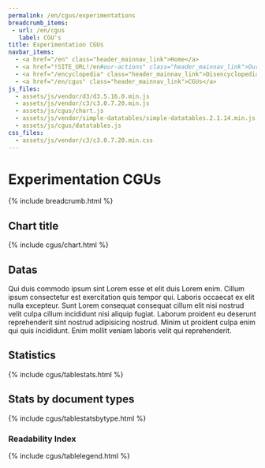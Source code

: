 ```yaml
---
permalink: /en/cgus/experimentations
breadcrumb_items:
 - url: /en/cgus
   label: CGU's
title: Experimentation CGUs
navbar_items:
  - <a href="/en" class="header_mainnav_link">Home</a>
  - <a href="!SITE_URL!/en#our-actions" class="header_mainnav_link">Our actions</a>
  - <a href="/encyclopedia" class="header_mainnav_link">Disencyclopedia</a>
  - <a href="/en/cgus" class="header_mainnav_link">CGUs</a>
js_files:
  - assets/js/vendor/d3/d3.5.16.0.min.js
  - assets/js/vendor/c3/c3.0.7.20.min.js
  - assets/js/cgus/chart.js
  - assets/js/vendor/simple-datatables/simple-datatables.2.1.14.min.js
  - assets/js/cgus/datatables.js
css_files:
  - assets/js/vendor/c3/c3.0.7.20.min.css
---
```


# Experimentation CGUs

{% include breadcrumb.html %}

## Chart title 

{% include cgus/chart.html %}

## Datas
Qui duis commodo ipsum sint Lorem esse et elit duis Lorem enim. Cillum ipsum consectetur est exercitation quis tempor qui. Laboris occaecat ex elit nulla excepteur. Sunt Lorem consequat consequat cillum elit nisi nostrud velit culpa cillum incididunt nisi aliquip fugiat. Laborum proident eu deserunt reprehenderit sint nostrud adipisicing nostrud. Minim ut proident culpa enim qui quis incididunt. Enim mollit veniam laboris velit qui reprehenderit.

## Statistics
{% include cgus/tablestats.html %}

## Stats by document types
{% include cgus/tablestatsbytype.html %}

### Readability Index
{% include cgus/tablelegend.html %}